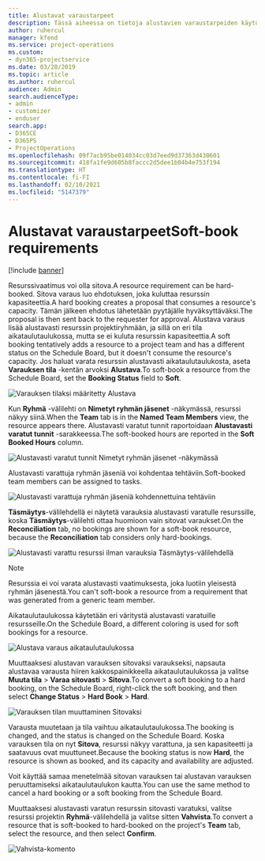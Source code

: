 ```yaml
---
title: Alustavat varaustarpeet
description: Tässä aiheessa on tietoja alustavien varaustarpeiden käytöstä.
author: ruhercul
manager: kfend
ms.service: project-operations
ms.custom:
- dyn365-projectservice
ms.date: 03/28/2019
ms.topic: article
ms.author: ruhercul
audience: Admin
search.audienceType:
- admin
- customizer
- enduser
search.app:
- D365CE
- D365PS
- ProjectOperations
ms.openlocfilehash: 09f7acb95be014034cc03d7eed9d37363d430601
ms.sourcegitcommit: 418fa1fe9d605b8faccc2d5dee1b04b4e753f194
ms.translationtype: HT
ms.contentlocale: fi-FI
ms.lasthandoff: 02/10/2021
ms.locfileid: "5147379"
---
```

# <a name="soft-book-requirements"></a><span data-ttu-id="5a037-103">Alustavat varaustarpeet</span><span class="sxs-lookup"><span data-stu-id="5a037-103">Soft-book requirements</span></span>

[!include [banner](../includes/psa-now-project-operations.md)]

<span data-ttu-id="5a037-104">Resurssivaatimus voi olla sitova.</span><span class="sxs-lookup"><span data-stu-id="5a037-104">A resource requirement can be hard-booked.</span></span> <span data-ttu-id="5a037-105">Sitova varaus luo ehdotuksen, joka kuluttaa resurssin kapasiteettia.</span><span class="sxs-lookup"><span data-stu-id="5a037-105">A hard booking creates a proposal that consumes a resource's capacity.</span></span> <span data-ttu-id="5a037-106">Tämän jälkeen ehdotus lähetetään pyytäjälle hyväksyttäväksi.</span><span class="sxs-lookup"><span data-stu-id="5a037-106">The proposal is then sent back to the requester for approval.</span></span> <span data-ttu-id="5a037-107">Alustava varaus lisää alustavasti resurssin projektiryhmään, ja sillä on eri tila aikataulutaulukossa, mutta se ei kuluta resurssin kapasiteettia.</span><span class="sxs-lookup"><span data-stu-id="5a037-107">A soft booking tentatively adds a resource to a project team and has a different status on the Schedule Board, but it doesn't consume the resource's capacity.</span></span> <span data-ttu-id="5a037-108">Jos haluat varata resurssin alustavasti aikataulutaulukosta, aseta **Varauksen tila** -kentän arvoksi **Alustava**.</span><span class="sxs-lookup"><span data-stu-id="5a037-108">To soft-book a resource from the Schedule Board, set the **Booking Status** field to **Soft**.</span></span>

![Varauksen tilaksi määritetty Alustava](media/Resource-Management-image77.png)

<span data-ttu-id="5a037-110">Kun **Ryhmä** -välilehti on **Nimetyt ryhmän jäsenet** -näkymässä, resurssi näkyy siinä.</span><span class="sxs-lookup"><span data-stu-id="5a037-110">When the **Team** tab is in the **Named Team Members** view, the resource appears there.</span></span> <span data-ttu-id="5a037-111">Alustavasti varatut tunnit raportoidaan **Alustavasti varatut tunnit** -sarakkeessa.</span><span class="sxs-lookup"><span data-stu-id="5a037-111">The soft-booked hours are reported in the **Soft Booked Hours** column.</span></span>

![Alustavasti varatut tunnit Nimetyt ryhmän jäsenet -näkymässä](media/Resource-Management-image78.png)

<span data-ttu-id="5a037-113">Alustavasti varattuja ryhmän jäseniä voi kohdentaa tehtäviin.</span><span class="sxs-lookup"><span data-stu-id="5a037-113">Soft-booked team members can be assigned to tasks.</span></span>

![Alustavasti varattuja ryhmän jäseniä kohdennettuina tehtäviin](media/Resource-Management-image79.png)

<span data-ttu-id="5a037-115">**Täsmäytys**-välilehdellä ei näytetä varauksia alustavasti varatulle resurssille, koska **Täsmäytys**-välilehti ottaa huomioon vain sitovat varaukset.</span><span class="sxs-lookup"><span data-stu-id="5a037-115">On the **Reconciliation** tab, no bookings are shown for a soft-book resource, because the **Reconciliation** tab considers only hard-bookings.</span></span>

![Alustavasti varattu resurssi ilman varauksia Täsmäytys-välilehdellä](media/Resource-Management-image80.png)

> [!NOTE]
> <span data-ttu-id="5a037-117">Resurssia ei voi varata alustavasti vaatimuksesta, joka luotiin yleisestä ryhmän jäsenestä.</span><span class="sxs-lookup"><span data-stu-id="5a037-117">You can't soft-book a resource from a requirement that was generated from a generic team member.</span></span>

<span data-ttu-id="5a037-118">Aikataulutaulukossa käytetään eri väritystä alustavasti varatuille resursseille.</span><span class="sxs-lookup"><span data-stu-id="5a037-118">On the Schedule Board, a different coloring is used for soft bookings for a resource.</span></span>

![Alustava varaus aikataulutaulukossa](media/Resource-Management-image81.png)

<span data-ttu-id="5a037-120">Muuttaaksesi alustavan varauksen sitovaksi varaukseksi, napsauta alustavaa varausta hiiren kakkospainikkeella aikataulutaulukossa ja valitse **Muuta tila** \> **Varaa sitovasti** \> **Sitova**.</span><span class="sxs-lookup"><span data-stu-id="5a037-120">To convert a soft booking to a hard booking, on the Schedule Board, right-click the soft booking, and then select **Change Status** \> **Hard Book** \> **Hard**.</span></span>

![Varauksen tilan muuttaminen Sitovaksi](media/Resource-Management-image82.png)

<span data-ttu-id="5a037-122">Varausta muutetaan ja tila vaihtuu aikataulutaulukossa.</span><span class="sxs-lookup"><span data-stu-id="5a037-122">The booking is changed, and the status is changed on the Schedule Board.</span></span> <span data-ttu-id="5a037-123">Koska varauksen tila on nyt **Sitova**, resurssi näkyy varattuna, ja sen kapasiteetti ja saatavuus ovat muuttuneet.</span><span class="sxs-lookup"><span data-stu-id="5a037-123">Because the booking status is now **Hard**, the resource is shown as booked, and its capacity and availability are adjusted.</span></span>

<span data-ttu-id="5a037-124">Voit käyttää samaa menetelmää sitovan varauksen tai alustavan varauksen peruuttamiseksi aikataulutaulukon kautta.</span><span class="sxs-lookup"><span data-stu-id="5a037-124">You can use the same method to cancel a hard booking or a soft booking from the Schedule Board.</span></span>

<span data-ttu-id="5a037-125">Muuttaaksesi alustavasti varatun resurssin sitovasti varatuksi, valitse resurssi projektin **Ryhmä**-välilehdellä ja valitse sitten **Vahvista**.</span><span class="sxs-lookup"><span data-stu-id="5a037-125">To convert a resource that is soft-booked to hard-booked on the project's **Team** tab, select the resource, and then select **Confirm**.</span></span>

![Vahvista-komento](media/Resource-Management-image83.png)
